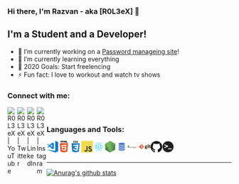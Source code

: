 ### Hi there, I'm Razvan - aka [R0L3eX] 👋

## I'm a Student and a  Developer!
- 🔭 I’m currently working on a [Password manageing site][project]!
- 🌱 I’m currently learning everything
- 🥅 2020 Goals: Start freelencing
- ⚡ Fun fact: I love to workout and watch tv shows

### Connect with me:

<!--[<img align="left" alt="R0L3eX" width="22px" src="https://raw.githubusercontent.com/iconic/open-iconic/master/svg/globe.svg" />][website] -->
[<img align="left" alt="R0L3eX | YouTube" width="22px" src="https://cdn.jsdelivr.net/npm/simple-icons@v3/icons/youtube.svg" />][youtube]
[<img align="left" alt="R0L3eX | Twitter" width="22px" src="https://cdn.jsdelivr.net/npm/simple-icons@v3/icons/twitter.svg" />][twitter]
[<img align="left" alt="R0L3eX | LinkedIn" width="22px" src="https://cdn.jsdelivr.net/npm/simple-icons@v3/icons/linkedin.svg" />][linkedin]
[<img align="left" alt="R0L3eX | Instagram" width="22px" src="https://cdn.jsdelivr.net/npm/simple-icons@v3/icons/instagram.svg" />][instagram]

<br />

### Languages and Tools:

<img align="left" alt="Visual Studio Code" width="26px" src="https://raw.githubusercontent.com/github/explore/80688e429a7d4ef2fca1e82350fe8e3517d3494d/topics/visual-studio-code/visual-studio-code.png" />
<img align="left" alt="HTML5" width="26px" src="https://raw.githubusercontent.com/github/explore/80688e429a7d4ef2fca1e82350fe8e3517d3494d/topics/html/html.png" />
<img align="left" alt="CSS3" width="26px" src="https://raw.githubusercontent.com/github/explore/80688e429a7d4ef2fca1e82350fe8e3517d3494d/topics/css/css.png" />
<img align="left" alt="JavaScript" width="26px" src="https://raw.githubusercontent.com/github/explore/80688e429a7d4ef2fca1e82350fe8e3517d3494d/topics/javascript/javascript.png" />
<img align="left" alt="React" width="26px" src="https://raw.githubusercontent.com/github/explore/80688e429a7d4ef2fca1e82350fe8e3517d3494d/topics/react/react.png" />
<img align="left" alt="Node.js" width="26px" src="https://raw.githubusercontent.com/github/explore/80688e429a7d4ef2fca1e82350fe8e3517d3494d/topics/nodejs/nodejs.png" />
<img align="left" alt="SQL" width="26px" src="https://raw.githubusercontent.com/github/explore/80688e429a7d4ef2fca1e82350fe8e3517d3494d/topics/sql/sql.png" />
<img align="left" alt="MongoDB" width="26px" src="https://raw.githubusercontent.com/github/explore/80688e429a7d4ef2fca1e82350fe8e3517d3494d/topics/mongodb/mongodb.png" />
<img align="left" alt="Git" width="26px" src="https://raw.githubusercontent.com/github/explore/80688e429a7d4ef2fca1e82350fe8e3517d3494d/topics/git/git.png" />
<img align="left" alt="GitHub" width="26px" src="https://raw.githubusercontent.com/github/explore/78df643247d429f6cc873026c0622819ad797942/topics/github/github.png" />
<img align="left" alt="terminal" width="26px" src="https://raw.githubusercontent.com/github/explore/80688e429a7d4ef2fca1e82350fe8e3517d3494d/topics/terminal/terminal.png" />

<br />
<br />

---

[![Anurag's github stats](https://github-readme-stats.vercel.app/api?username=R0L3eX9&theme=buefy&show_icons=true)](https://github.com/anuraghazra/github-readme-stats)

[project]: https://nervous-ptolemy-e31f83.netlify.app/
[twitter]: https://twitter.com/L3eR0
[youtube]: https://www.youtube.com/channel/UCpRVjm2akc52TKEP2osLcEQ?view_as=subscriber
[instagram]: https://www.instagram.com/razvan_maracine/
[linkedin]: https://www.linkedin.com/in/razvan-maracine-5a35021a7/